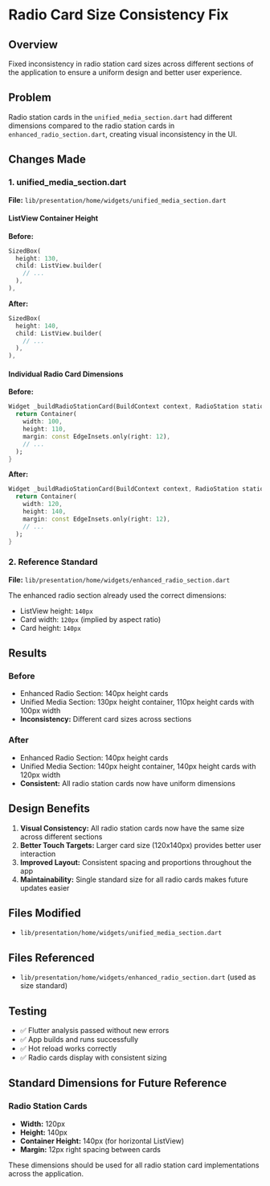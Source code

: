 # Radio Card Size Consistency Fix

## Overview
Fixed inconsistency in radio station card sizes across different sections of the application to ensure a uniform design and better user experience.

## Problem
Radio station cards in the `unified_media_section.dart` had different dimensions compared to the radio station cards in `enhanced_radio_section.dart`, creating visual inconsistency in the UI.

## Changes Made

### 1. unified_media_section.dart
**File:** `lib/presentation/home/widgets/unified_media_section.dart`

#### ListView Container Height
**Before:**
```dart
SizedBox(
  height: 130,
  child: ListView.builder(
    // ...
  ),
),
```

**After:**
```dart
SizedBox(
  height: 140,
  child: ListView.builder(
    // ...
  ),
),
```

#### Individual Radio Card Dimensions
**Before:**
```dart
Widget _buildRadioStationCard(BuildContext context, RadioStation station) {
  return Container(
    width: 100,
    height: 110,
    margin: const EdgeInsets.only(right: 12),
    // ...
  );
}
```

**After:**
```dart
Widget _buildRadioStationCard(BuildContext context, RadioStation station) {
  return Container(
    width: 120,
    height: 140,
    margin: const EdgeInsets.only(right: 12),
    // ...
  );
}
```

### 2. Reference Standard
**File:** `lib/presentation/home/widgets/enhanced_radio_section.dart`

The enhanced radio section already used the correct dimensions:
- ListView height: `140px`
- Card width: `120px` (implied by aspect ratio)
- Card height: `140px`

## Results

### Before
- Enhanced Radio Section: 140px height cards
- Unified Media Section: 130px height container, 110px height cards with 100px width
- **Inconsistency:** Different card sizes across sections

### After
- Enhanced Radio Section: 140px height cards
- Unified Media Section: 140px height container, 140px height cards with 120px width
- **Consistent:** All radio station cards now have uniform dimensions

## Design Benefits

1. **Visual Consistency:** All radio station cards now have the same size across different sections
2. **Better Touch Targets:** Larger card size (120x140px) provides better user interaction
3. **Improved Layout:** Consistent spacing and proportions throughout the app
4. **Maintainability:** Single standard size for all radio cards makes future updates easier

## Files Modified
- `lib/presentation/home/widgets/unified_media_section.dart`

## Files Referenced
- `lib/presentation/home/widgets/enhanced_radio_section.dart` (used as size standard)

## Testing
- ✅ Flutter analysis passed without new errors
- ✅ App builds and runs successfully
- ✅ Hot reload works correctly
- ✅ Radio cards display with consistent sizing

## Standard Dimensions for Future Reference

### Radio Station Cards
- **Width:** 120px
- **Height:** 140px  
- **Container Height:** 140px (for horizontal ListView)
- **Margin:** 12px right spacing between cards

These dimensions should be used for all radio station card implementations across the application.
